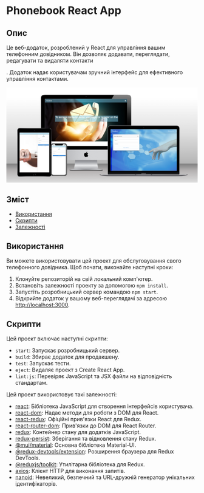 # Phonebook React App

## Опис

Це веб-додаток, розроблений у React для управління вашим телефонним довідником. Він дозволяє додавати, переглядати, редагувати та видаляти контакти

. Додаток надає користувачам зручний інтерфейс для ефективного управління контактами.

![Phonebook App](/assets/phonebook_screen.png)

## Зміст

- [Використання](#використання)
- [Скрипти](#скрипти)
- [Залежності](#залежності)

## Використання

Ви можете використовувати цей проект для обслуговування свого телефонного довідника. Щоб почати, виконайте наступні кроки:

1. Клонуйте репозиторій на свій локальний комп'ютер.
2. Встановіть залежності проекту за допомогою `npm install`.
3. Запустіть розробницький сервер командою `npm start`.
4. Відкрийте додаток у вашому веб-переглядачі за адресою [http://localhost:3000](http://localhost:3000).

## Скрипти

Цей проект включає наступні скрипти:

- `start`: Запускає розробницький сервер.
- `build`: Збирає додаток для продакшену.
- `test`: Запускає тести.
- `eject`: Видаляє проект з Create React App.
- `lint:js`: Перевіряє JavaScript та JSX файли на відповідність стандартам.

Цей проект використовує такі залежності:

- [react](https://reactjs.org/): Бібліотека JavaScript для створення інтерфейсів користувача.
- [react-dom](https://www.npmjs.com/package/react-dom): Надає методи для
 роботи з DOM для React.
- [react-redux](https://www.npmjs.com/package/react-redux): Офіційні прив'язки React для Redux.
- [react-router-dom](https://www.npmjs.com/package/react-router-dom): Прив'язки до DOM для React Router.
- [redux](https://www.npmjs.com/package/redux): Контейнер стану для додатків JavaScript.
- [redux-persist](https://www.npmjs.com/package/redux-persist): Зберігання та відновлення стану Redux.
- [@mui/material](https://www.npmjs.com/package/@mui/material): Основна бібліотека Material-UI.
- [@redux-devtools/extension](https://www.npmjs.com/package/@redux-devtools/extension): Розширення браузера для Redux DevTools.
- [@reduxjs/toolkit](https://www.npmjs.com/package/@reduxjs/toolkit): Утилітарна бібліотека для Redux.
- [axios](https://www.npmjs.com/package/axios): Клієнт HTTP  для виконання запитів.
- [nanoid](https://www.npmjs.com/package/nanoid): Невеликий, безпечний та URL-дружній генератор унікальних ідентифікаторів.